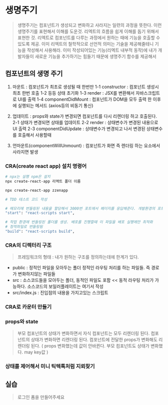 # 생명주기
> 생명주기는 컴포넌트가 생성되고 변화하고 사라지는 일련의 과정을 뜻한다.
> 이런 생명주기를 표현해서 이해를 도운것. 리엑트의 흐름을 쉽게 이해를 돕기 위해서 표현한 것.
> 리엑트로 컴포넌트를 다루는 과정에서 원하는 때에 기능을 호출할 수 있도록 제공.
> 이미 리엑트의 철학적으로 선언적 의미는 기술을 제공해줄테니 기능을 작성해서 사용해라.
> 이미 작성되어있는 기능(리엑트 내부적 동작)에 내가 개발자들이 새로운 기능을 추가하기는 힘들기 때문에
> 생명주기 함수를 제공해서 

## 컴포넌트의 생명 주기
1. 마운트 : 컴포넌트가 최초로 생성될 때 한번만 
    1-1 constructor : 컴포넌트 생성시 최초 한번 호출
    1-2 등등 상태 초기화
    1-3 render : JSX를 변환해서 자바스크립트로 UI를 출력
    1-4 componentDidMount : 컴포넌트가 DOM을 모두 출력 한 이후에 실행되는 메서드 (axios등의 비동기 통신)

2. 업데이트 : props와 state가 변경되면 컴포넌트를 다시 리렌더링 하고 호출된다.
    2-1 상태가 변경되면 상태를 업데이트
    2-2 render : 상태변수가 변경된 내용으로 UI 출력
    2-3 componentDidUpdate : 상태변수가 변경되고 나서 변경된 상태변수를 호출해서 사용할때 

3. 언마운트(componentWillUnmount) : 컴포넌트가 화면 즉 렌더링 하는 요소에서 사라지면 발생

### CRA(create react app) 설치 명령어
```sh
# npx는 실행 npm은 설치
npx create-react-app 리액트 폴더 이름

npx create-react-app zzenapp

# TDD 테스트 코드 작성

# 메모리에 번들링된 내용을 할당해서 3000번 포트에서 페이지를 응답해준다. 개발환경의 포트 하나를 제공해주는것.(like live server)
"start": "react-scripts start",

# 작업 환경에 번들링된 폴더를 생성. 배포를 진행할때 이 파일을 배포 실행에만 최적화
# 정적파일로 번들링됨
"build": "react-scripts build",
```

### CRA의 디렉터리 구조
> 프레임워크의 형태 : 내가 원하는 구조를 정의하는데에 한계가 있다. 
- public : 정적인 파일을 모아두는 폴더 정적인 라우팅 처리를 하는 파일들. 즉 경로가 변화하지않는 파일들 
- src : 소스코드들을 모아두는 폴더, 동적인 파일도 포함 << 동적 라우팅 처리가 가능하다. 소스코드의 보일러플레이트는 여기서 작성
- src/index.js : 진입점의 내용을 가지고있는 스크립트

### CRA로 카운터 만들기

### props와 state
> 부모 컴포넌트의 상태가 변화하면서 자식 컴포넌트는 모두 리렌더링 된다.
> 컴포넌트의 상태가 변화하면 리렌더링 된다.
> 컴포넌트에 전달한 props가 변화해도 리렌더링 된다. ( props 변화했는데 값이 안바뀐다. 부모 컴포넌트도 상태가 변화했다. may key값 )

### 상태를 제어해서 미니 틱텍톡처럼 지뢰찾기

## 실습
> 로그인 폼을 만들어주세요
